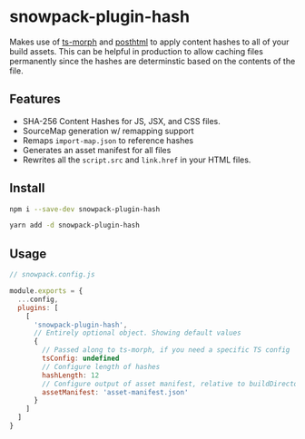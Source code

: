 # snowpack-plugin-hash

Makes use of [ts-morph](https://ts-morph.com/) and [posthtml](https://github.com/posthtml/posthtml) to apply
content hashes to all of your build assets. This can be helpful in production to allow caching files permanently since the hashes are determinstic based on the contents of the file. 

## Features

- SHA-256 Content Hashes for JS, JSX, and CSS files.
- SourceMap generation w/ remapping support
- Remaps `import-map.json` to reference hashes
- Generates an asset manifest for all files
- Rewrites all the `script.src` and `link.href` in your HTML files.

## Install

```sh
npm i --save-dev snowpack-plugin-hash

yarn add -d snowpack-plugin-hash
```

## Usage

```js
// snowpack.config.js

module.exports = {
  ...config,
  plugins: [
    [
      'snowpack-plugin-hash',
      // Entirely optional object. Showing default values
      {
        // Passed along to ts-morph, if you need a specific TS config
        tsConfig: undefined
        // Configure length of hashes
        hashLength: 12 
        // Configure output of asset manifest, relative to buildDirectory.
        assetManifest: 'asset-manifest.json' 
      }
    ]
  ]
}
```